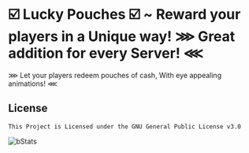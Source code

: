 # ☑️ Lucky Pouches ☑️ ~ Reward your players in a Unique way! ⋙ Great addition for every Server! ⋘
⋙ Let your players redeem pouches of cash, With eye appealing animations! ⋘

## License
```
This Project is Licensed under the GNU General Public License v3.0
```

![bStats](https://bstats.org/signatures/bukkit/LuckyPouches.svg)
